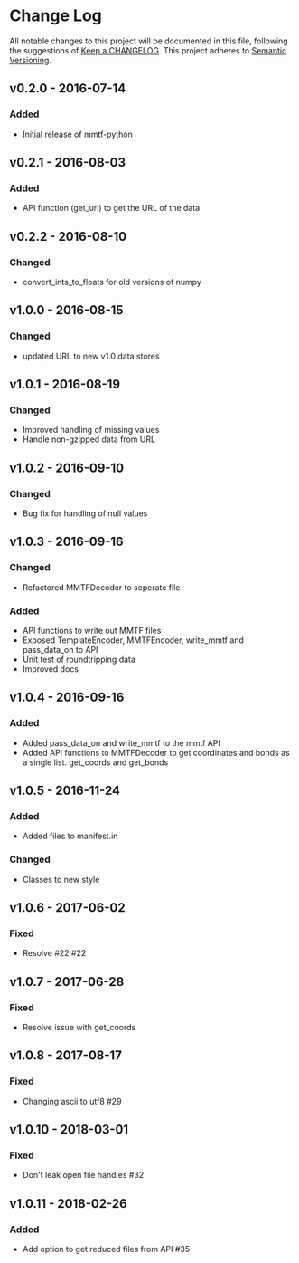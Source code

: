 # Change Log
All notable changes to this project will be documented in this file, following the suggestions of [Keep a CHANGELOG](http://keepachangelog.com/). This project adheres to [Semantic Versioning](http://semver.org/).

## v0.2.0 - 2016-07-14 
### Added
- Initial release of mmtf-python

## v0.2.1 - 2016-08-03
### Added
- API function (get_url) to get the URL of the data

## v0.2.2 - 2016-08-10
### Changed
- convert_ints_to_floats for old versions of numpy

## v1.0.0 - 2016-08-15
### Changed
- updated URL to new v1.0 data stores

## v1.0.1 - 2016-08-19
### Changed
- Improved handling of missing values
- Handle non-gzipped data from URL

## v1.0.2 - 2016-09-10
### Changed
- Bug fix for handling of null values

## v1.0.3 - 2016-09-16
### Changed
- Refactored MMTFDecoder to seperate file

### Added
- API functions to write out MMTF files
- Exposed TemplateEncoder, MMTFEncoder, write_mmtf and pass_data_on to API
- Unit test of roundtripping data
- Improved docs

## v1.0.4 - 2016-09-16
### Added
- Added pass_data_on and write_mmtf to the mmtf API
- Added API functions to MMTFDecoder to get coordinates and bonds as a single list. get_coords and get_bonds


## v1.0.5 - 2016-11-24
### Added
- Added files to manifest.in

### Changed
- Classes to new style

## v1.0.6 - 2017-06-02
### Fixed
- Resolve #22 #22

## v1.0.7 - 2017-06-28
### Fixed
- Resolve issue with get_coords

## v1.0.8 - 2017-08-17
### Fixed
- Changing ascii to utf8 #29

## v1.0.10 - 2018-03-01
### Fixed
- Don't leak open file handles #32

## v1.0.11 - 2018-02-26
### Added
- Add option to get reduced files from API #35
